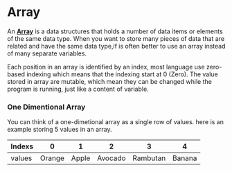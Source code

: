 # Array
An **[Array](https://en.wikipedia.org/wiki/Array)** is a data structures that holds a number of data items or elements of the same data type. When you want to store many pieces of data that are related and have the same data type,if is often better to use an array instead of many separate variables.

Each position in an array is identified by an index, most language use zero-based indexing which means that the indexing start at 0 (Zero). The value stored in array are mutable, which mean they can be changed while the program is running, just like a content of variable.

### One Dimentional Array
You can think of a one-dimetional array as a single row of values. here is an example storing 5 values in an array.

| Indexs | 0 | 1 | 2 | 3 | 4 |
| --- | --- | --- | --- | --- | --- | 
| values | Orange | Apple | Avocado | Rambutan | Banana | 
